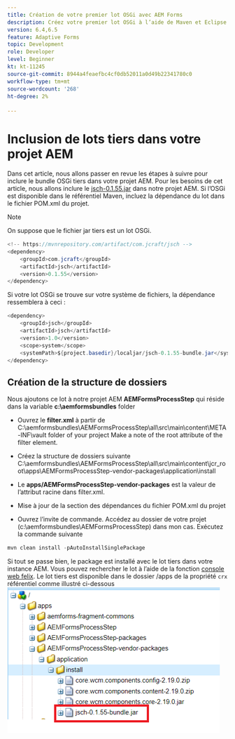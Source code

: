 ```yaml
---
title: Création de votre premier lot OSGi avec AEM Forms
description: Créez votre premier lot OSGi à l’aide de Maven et Eclipse
version: 6.4,6.5
feature: Adaptive Forms
topic: Development
role: Developer
level: Beginner
kt: kt-11245
source-git-commit: 8944a4feaefbc4cf0db52011a0d49b22341780c0
workflow-type: tm+mt
source-wordcount: '268'
ht-degree: 2%

---
```


# Inclusion de lots tiers dans votre projet AEM

Dans cet article, nous allons passer en revue les étapes à suivre pour inclure le bundle OSGi tiers dans votre projet AEM. Pour les besoins de cet article, nous allons inclure le [jsch-0.1.55.jar](https://repo1.maven.org/maven2/com/jcraft/jsch/0.1.55/jsch-0.1.55.jar) dans notre projet AEM.  Si l’OSGi est disponible dans le référentiel Maven, incluez la dépendance du lot dans le fichier POM.xml du projet.

>[!NOTE]
> On suppose que le fichier jar tiers est un lot OSGi.

```java
<!-- https://mvnrepository.com/artifact/com.jcraft/jsch -->
<dependency>
    <groupId>com.jcraft</groupId>
    <artifactId>jsch</artifactId>
    <version>0.1.55</version>
</dependency>
```

Si votre lot OSGi se trouve sur votre système de fichiers, la dépendance ressemblera à ceci :

```java
<dependency>
    <groupId>jsch</groupId>
    <artifactId>jsch</artifactId>
    <version>1.0</version>
    <scope>system</scope>
    <systemPath>${project.basedir}/localjar/jsch-0.1.55-bundle.jar</systemPath>
</dependency>
```

## Création de la structure de dossiers

Nous ajoutons ce lot à notre projet AEM **AEMFormsProcessStep** qui réside dans la variable **c:\aemformsbundles** folder

* Ouvrez le **filter.xml** à partir de C:\aemformsbundles\AEMFormsProcessStep\all\src\main\content\META-INF\vault folder of your project Make a note of the root attribute of the filter element.

* Créez la structure de dossiers suivante C:\aemformsbundles\AEMFormsProcessStep\all\src\main\content\jcr_root\apps\AEMFormsProcessStep-vendor-packages\application\install
* Le **apps/AEMFormsProcessStep-vendor-packages** est la valeur de l’attribut racine dans filter.xml.
* Mise à jour de la section des dépendances du fichier POM.xml du projet
* Ouvrez l’invite de commande. Accédez au dossier de votre projet (c:\aemformsbundles\AEMFormsProcessStep) dans mon cas. Exécutez la commande suivante

```java
mvn clean install -pAutoInstallSinglePackage
```

Si tout se passe bien, le package est installé avec le lot tiers dans votre instance AEM. Vous pouvez rechercher le lot à l’aide de la fonction [console web felix](http://localhost:4502/system/console/bundles). Le lot tiers est disponible dans le dossier /apps de la propriété `crx` référentiel comme illustré ci-dessous
![tiers](assets/custom-bundle1.png)




